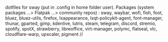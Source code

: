 dotfiles for sway (put in .config in home folder user). Packages (system packages ...> Flatpak ...> community repos) : 
sway, waybar, wofi, fish, foot, bluez, bluez-utils, firefox, lxappearance, lxqt-policykit-agent, font-manager, thunar, gparted, gimp, kdenlive, lutris, steam, telegram, discord, stremio, spotify, spotX, strawberry, libreoffice, virt-manager, polymc, flatseal, vlc, cloudflare-warp, upscaler, pigment
//
